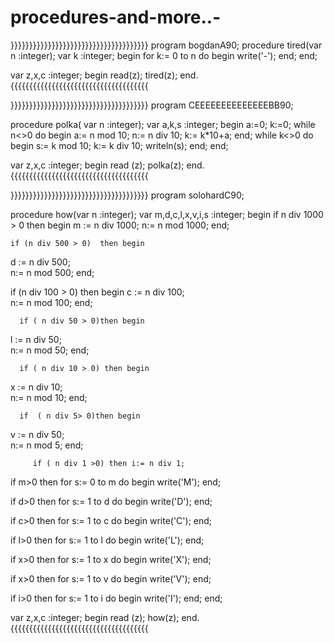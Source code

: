 # procedures-and-more..-

}}}}}}}}}}}}}}}}}}}}}}}}}}}}}}}}}}}}}
program bogdanA90;
procedure tired(var n :integer);
var k :integer;
begin
for k:= 0 to n do
begin
  write('-');
end;
end;

var z,x,c :integer;
begin
read(z);
tired(z);
end.
{{{{{{{{{{{{{{{{{{{{{{{{{{{{{{{{{{{{{


}}}}}}}}}}}}}}}}}}}}}}}}}}}}}}}}}}}}}
program CEEEEEEEEEEEEEEBB90;

procedure polka( var n :integer);
var a,k,s :integer;
begin
a:=0;
k:=0;
while n<>0 do
begin
a:= n mod 10;
n:= n div 10;
k:= k*10+a;
end;
while k<>0 do
begin
s:= k mod 10;
k:= k div 10;
writeln(s);
end;
end;


var z,x,c :integer;
begin
read (z);
polka(z);
end.
{{{{{{{{{{{{{{{{{{{{{{{{{{{{{{{{{{{{{



}}}}}}}}}}}}}}}}}}}}}}}}}}}}}}}}}}}}}
program solohardC90;
 
 procedure how(var n :integer);
 var m,d,c,l,x,v,i,s :integer;
 begin
 if n div 1000 > 0 then begin
 m := n div 1000;
 n:= n mod 1000;
 end;
 
    if (n div 500 > 0)  then begin
d := n div 500;  
n:= n mod 500;
end;

  if (n div 100 > 0) then begin
c := n div 100;  
n:= n mod 100;
end;


      if ( n div 50 > 0)then begin
l := n div 50;  
n:= n mod 50;
end;

      if ( n div 10 > 0) then begin
x := n div 10;  
n:= n mod 10;
end;
      
      if  ( n div 5> 0)then begin
v := n div 50;  
n:= n mod 5;
end;

         if ( n div 1 >0) then i:= n div 1;
if m>0 then
  for s:= 0 to m do 
  begin
  write('M');
  end;
  
 if d>0 then 
  for s:= 1 to d do 
  begin
  write('D');
  end;
  
   if c>0 then 
  for s:= 1 to c do 
  begin
  write('C');
  end;
  
  if l>0 then
  for s:= 1 to l do 
  begin
  write('L');
  end;
  
  if x>0 then
  for s:= 1 to x do 
  begin
  write('X');
  end;
  
  if x>0 then
  for s:= 1 to v do 
  begin
  write('V');
  end;

  
   if i>0 then 
  for s:= 1 to i do 
  begin
  write('I');
  end;
  end;
  
 var z,x,c :integer;
 begin
 read (z);
 how(z);
 end.
 {{{{{{{{{{{{{{{{{{{{{{{{{{{{{{{{{{{{{
  
